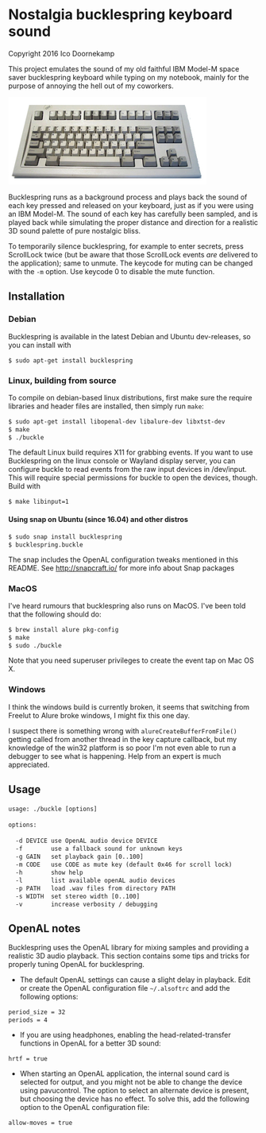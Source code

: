 Nostalgia bucklespring keyboard sound
=====================================

Copyright 2016 Ico Doornekamp

This project emulates the sound of my old faithful IBM Model-M space saver
bucklespring keyboard while typing on my notebook, mainly for the purpose of
annoying the hell out of my coworkers.

![Model M](model-m.jpg)

Bucklespring runs as a background process and plays back the sound of each key
pressed and released on your keyboard, just as if you were using an IBM
Model-M. The sound of each key has carefully been sampled, and is played back
while simulating the proper distance and direction for a realistic 3D sound
palette of pure nostalgic bliss.

To temporarily silence bucklespring, for example to enter secrets, press
ScrollLock twice (but be aware that those ScrollLock events _are_ delivered to
the application); same to unmute. The keycode for muting can be changed with
the `-m` option. Use keycode 0 to disable the mute function.

Installation
------------

### Debian

Bucklespring is available in the latest Debian and Ubuntu dev-releases, so you can
install with

```
$ sudo apt-get install bucklespring
```

### Linux, building from source

To compile on debian-based linux distributions, first make sure the require
libraries and header files are installed, then simply run `make`:

```
$ sudo apt-get install libopenal-dev libalure-dev libxtst-dev
$ make
$ ./buckle
```

The default Linux build requires X11 for grabbing events. If you want to use
Bucklespring on the linux console or Wayland display server, you can configure
buckle to read events from the raw input devices in /dev/input. This will
require special permissions for buckle to open the devices, though. Build with

```
$ make libinput=1
```

#### Using snap on Ubuntu (since 16.04) and other distros 

```
$ sudo snap install bucklespring
$ bucklespring.buckle
```

The snap includes the OpenAL configuration tweaks mentioned in this README.
See http://snapcraft.io/ for more info about Snap packages


### MacOS

I've heard rumours that bucklespring also runs on MacOS. I've been told that
the following should do:

```
$ brew install alure pkg-config
$ make
$ sudo ./buckle
```

Note that you need superuser privileges to create the event tap on Mac OS X.


### Windows

I think the windows build is currently broken, it seems that switching from
Freelut to Alure broke windows, I might fix this one day. 

I suspect there is something wrong with `alureCreateBufferFromFile()` getting
called from another thread in the key capture callback, but my knowledge of the
win32 platform is so poor I'm not even able to run a debugger to see what is
happening. Help from an expert is much appreciated.


Usage
-----

````
usage: ./buckle [options]

options:

  -d DEVICE use OpenAL audio device DEVICE
  -f        use a fallback sound for unknown keys
  -g GAIN   set playback gain [0..100]
  -m CODE   use CODE as mute key (default 0x46 for scroll lock)
  -h        show help
  -l        list available openAL audio devices
  -p PATH   load .wav files from directory PATH
  -s WIDTH  set stereo width [0..100]
  -v        increase verbosity / debugging
````

OpenAL notes
------------


Bucklespring uses the OpenAL library for mixing samples and providing a
realistic 3D audio playback. This section contains some tips and tricks for
properly tuning OpenAL for bucklespring.

* The default OpenAL settings can cause a slight delay in playback. Edit or create 
  the OpenAL configuration file `~/.alsoftrc` and add the following options:

 ````
 period_size = 32
 periods = 4
 ````

* If you are using headphones, enabling the head-related-transfer functions in OpenAL 
  for a better 3D sound:

 ````
 hrtf = true
 ````
 
* When starting an OpenAL application, the internal sound card is selected for output, 
  and you might not be able to change the device using pavucontrol. The option to select 
  an alternate device is present, but choosing the device has no effect. To solve this, 
  add the following option to the OpenAL configuration file:
 
 ````
 allow-moves = true
 ````
